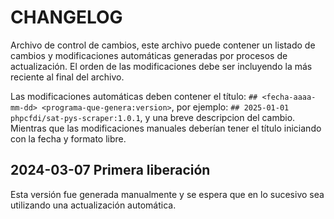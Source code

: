 # CHANGELOG

Archivo de control de cambios, este archivo puede contener un listado de cambios y modificaciones automáticas generadas por procesos de actualización. El orden de las modificaciones debe ser incluyendo la más reciente al final del archivo.

Las modificaciones automáticas deben contener el título: `## <fecha-aaaa-mm-dd> <programa-que-genera:version>`, por ejemplo: `## 2025-01-01 phpcfdi/sat-pys-scraper:1.0.1`, y una breve descripcion del cambio. Mientras que las modificaciones manuales deberían tener el título iniciando con la fecha y formato libre.

## 2024-03-07 Primera liberación

Esta versión fue generada manualmente y se espera que en lo sucesivo sea utilizando una actualización automática.
